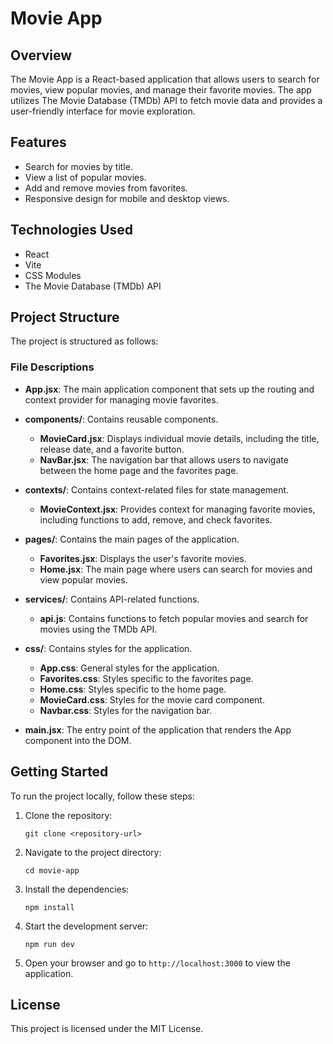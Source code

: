 # Movie App

## Overview

The Movie App is a React-based application that allows users to search for movies, view popular movies, and manage their favorite movies. The app utilizes The Movie Database (TMDb) API to fetch movie data and provides a user-friendly interface for movie exploration.

## Features

- Search for movies by title.
- View a list of popular movies.
- Add and remove movies from favorites.
- Responsive design for mobile and desktop views.

## Technologies Used

- React
- Vite
- CSS Modules
- The Movie Database (TMDb) API

## Project Structure

The project is structured as follows:


### File Descriptions

- **App.jsx**: The main application component that sets up the routing and context provider for managing movie favorites.

- **components/**: Contains reusable components.
  - **MovieCard.jsx**: Displays individual movie details, including the title, release date, and a favorite button.
  - **NavBar.jsx**: The navigation bar that allows users to navigate between the home page and the favorites page.

- **contexts/**: Contains context-related files for state management.
  - **MovieContext.jsx**: Provides context for managing favorite movies, including functions to add, remove, and check favorites.

- **pages/**: Contains the main pages of the application.
  - **Favorites.jsx**: Displays the user's favorite movies.
  - **Home.jsx**: The main page where users can search for movies and view popular movies.

- **services/**: Contains API-related functions.
  - **api.js**: Contains functions to fetch popular movies and search for movies using the TMDb API.

- **css/**: Contains styles for the application.
  - **App.css**: General styles for the application.
  - **Favorites.css**: Styles specific to the favorites page.
  - **Home.css**: Styles specific to the home page.
  - **MovieCard.css**: Styles for the movie card component.
  - **Navbar.css**: Styles for the navigation bar.

- **main.jsx**: The entry point of the application that renders the App component into the DOM.

## Getting Started

To run the project locally, follow these steps:

1. Clone the repository:
   ```
   git clone <repository-url>
   ```

2. Navigate to the project directory:
   ```
   cd movie-app
   ```

3. Install the dependencies:
   ```
   npm install
   ```

4. Start the development server:
   ```
   npm run dev
   ```

5. Open your browser and go to `http://localhost:3000` to view the application.

## License

This project is licensed under the MIT License.
